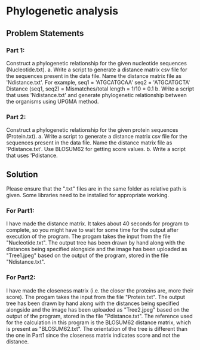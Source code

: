 # Phylogenetic analysis
## Problem Statements
### Part 1:
Construct a phylogenetic relationship for the given nucleotide sequences (Nucleotide.txt).
a. Write a script to generate a distance matrix csv file for the sequences present in the
data file. Name the distance matrix file as 'Ndistance.txt'.
For example,
seq1 = 'ATGCATGCAA'
seq2 = 'ATGCATGCTA'
Distance (seq1, seq2) = Mismatches/total length = 1/10 = 0.1
b. Write a script that uses 'Ndistance.txt' and generate phylogenetic relationship
between the organisms using UPGMA method.

### Part 2:
Construct a phylogenetic relationship for the given protein sequences (Protein.txt).
a. Write a script to generate a distance matrix csv file for the sequences present in the
data file. Name the distance matrix file as 'Pdistance.txt'. Use BLOSUM62 for getting score
values.
b. Write a script that uses 'Pdistance.

## Solution
Please ensure that the ".txt" files are in the same folder as relative path is given. Some libraries need to be installed for appropriate working.

### For Part1:
I have made the distance matrix. It takes about 40 seconds for program to complete, so you might have to wait for some time for the output after execution of the program. The progam takes the input from the file "Nucleotide.txt". The output tree has been drawn by hand along with the distances being specified alongside and the image has been uploaded as "Tree1.jpeg" based on the output of the program, stored in the file "Ndistance.txt".

### For Part2:
I have made the closeness matrix (i.e. the closer the proteins are, more their score). The progam takes the input from the file "Protein.txt". The output tree has been drawn by hand along with the distances being specified alongside and the image has been uploaded as "Tree2.jpeg" based on the output of the program, stored in the file "Pdistance.txt". The reference used for the calculation in this program is the BLOSUM62 distance matrix, which is present as "BLOSUM62.txt". The orientation of the tree is different than the one in Part1 since the closeness matrix indicates score and not the distance.
